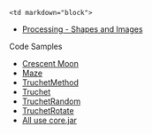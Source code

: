 	<td markdown="block">
* [Processing - Shapes and Images](slides/15/processing-shapes.html)
</td>
	<td markdown="block">




</td>
	<td markdown="block">
Code Samples

* [Crescent Moon](resources/code/class15/Crescent.java)
* [Maze](resources/code/class15/Maze.java)
* [TruchetMethod](resources/code/class15/TruchetMethod.java)
* [Truchet](resources/code/class15/Truchet.java)
* [TruchetRandom](resources/code/class15/TruchetRandom.java)
* [TruchetRotate](resources/code/class15/TruchetRotate.java)
* [All use core.jar](resources/jars/core.jar)
</td>
